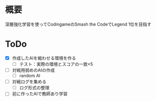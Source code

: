 # 概要
深層強化学習を使ってCodingameのSmash the CodeでLegend 1位を目指す

# ToDo
- [x] 作成したAIを戦わせる環境を作る
  - [ ] テスト：実際の環境とスコアの一致×5
- [ ] 対戦用弱めのAIの作成
  - [ ] random AI
- [ ] 対戦ログを集める
  - [ ] ログ形式の整理
- [ ] 前に作ったAIで教師あり学習